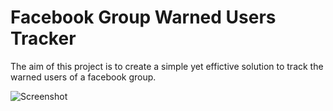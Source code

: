 # Facebook Group Warned Users Tracker

The aim of this project is to create a simple yet effictive solution to track the warned users of a facebook group.

![Screenshot](http://i.imgur.com/OWh332P.png "Screenshot")
